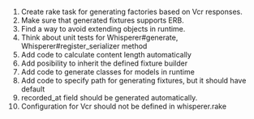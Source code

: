 1. Create rake task for generating factories based on Vcr responses.
2. Make sure that generated fixtures supports ERB.
3. Find a way to avoid extending objects in runtime.
4. Think about unit tests for Whisperer#generate, Whisperer#register_serializer method
5. Add code to calculate content length automatically
6. Add posibility to inherit the defined fixture builder
7. Add code to generate classes for models in runtime
8. Add code to specify path for generating fixtures, but it should have default
9. recorded_at field should be generated automatically.
10. Configuration for Vcr should not be defined in whisperer.rake